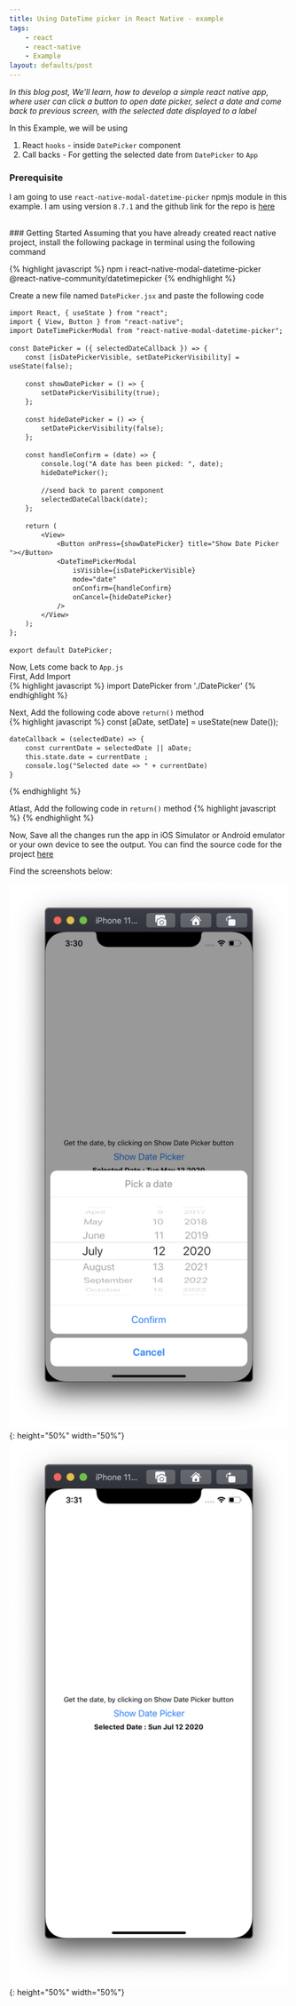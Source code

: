 ```yaml
---
title: Using DateTime picker in React Native - example
tags:
    - react
    - react-native
    - Example
layout: defaults/post
---
```


_In this blog post, We'll learn, how to develop a simple react native app, where user can click a button to open date picker, select a date and come back to previous screen, with the selected date displayed to a label_

In this Example, we will be using 
1. React `hooks` - inside `DatePicker` component 
1. Call backs - For getting the selected date from `DatePicker` to `App` 


### Prerequisite
I am going to use `react-native-modal-datetime-picker` npmjs module in this example. I am using version `8.7.1` and the github link for the repo is [here](https://github.com/mmazzarolo/react-native-modal-datetime-picker)

<br>
### Getting Started
Assuming that you have already created react native project, install the following package in terminal using the following command <br>

{% highlight javascript %}
    npm i react-native-modal-datetime-picker @react-native-community/datetimepicker
{% endhighlight %}
  
Create a new file named `DatePicker.jsx` and paste the following code 

    import React, { useState } from "react";
    import { View, Button } from "react-native";
    import DateTimePickerModal from "react-native-modal-datetime-picker";

    const DatePicker = ({ selectedDateCallback }) => {
        const [isDatePickerVisible, setDatePickerVisibility] = useState(false);

        const showDatePicker = () => {
            setDatePickerVisibility(true);
        };

        const hideDatePicker = () => {
            setDatePickerVisibility(false);
        };

        const handleConfirm = (date) => {
            console.log("A date has been picked: ", date);
            hideDatePicker();

            //send back to parent component
            selectedDateCallback(date);
        };

        return (
            <View>
                <Button onPress={showDatePicker} title="Show Date Picker "></Button>
                <DateTimePickerModal
                    isVisible={isDatePickerVisible}
                    mode="date"
                    onConfirm={handleConfirm}
                    onCancel={hideDatePicker}
                />
            </View>
        );
    };

    export default DatePicker;

Now, Lets come back to `App.js` <br> 
First, Add Import <br>
{% highlight javascript %}
    import DatePicker from './DatePicker'
{% endhighlight %}

Next, Add the following code above `return()` method <br>
{% highlight javascript %}
    const [aDate, setDate] = useState(new Date());

    dateCallback = (selectedDate) => {
        const currentDate = selectedDate || aDate;
        this.state.date = currentDate ;
        console.log("Selected date => " + currentDate)
    }
{% endhighlight %}

Atlast, Add the following code in `return()` method
{% highlight javascript %}
    <DatePicker selectedDateCallback={this.dateCallback} />
{% endhighlight %}

Now, Save all the changes run the app in iOS Simulator or Android emulator or your own device to see the output. You can find the source code for the project [here](https://github.com/sravanpabolu/DatePickerExampleReactNative)

Find the screenshots below: 

![ReactNativeDateTimePicker](/assets/images/ReactNativeDateTimePicker2.png){: height="50%" width="50%"} 
![ReactNativeDateTimePicker](/assets/images/ReactNativeDateTimePicker3.png){: height="50%" width="50%"} 